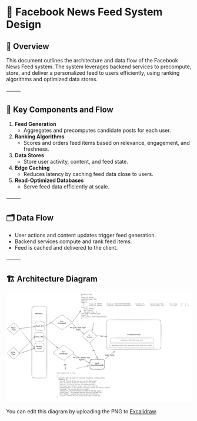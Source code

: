 # 📰 Facebook News Feed System Design

## 🧠 Overview

This document outlines the architecture and data flow of the Facebook News Feed system. The system leverages backend services to precompute, store, and deliver a personalized feed to users efficiently, using ranking algorithms and optimized data stores.

⸻

## 🔄 Key Components and Flow

1. **Feed Generation**
   - Aggregates and precomputes candidate posts for each user.
2. **Ranking Algorithms**
   - Scores and orders feed items based on relevance, engagement, and freshness.
3. **Data Stores**
   - Store user activity, content, and feed state.
4. **Edge Caching**
   - Reduces latency by caching feed data close to users.
5. **Read-Optimized Databases**
   - Serve feed data efficiently at scale.

⸻

## 🗂️ Data Flow

- User actions and content updates trigger feed generation.
- Backend services compute and rank feed items.
- Feed is cached and delivered to the client.

⸻

## 🏗️ Architecture Diagram

![Facebook News Feed](FacebookNewsFeed.excalidraw.png)

You can edit this diagram by uploading the PNG to [Excalidraw](https://excalidraw.com).
